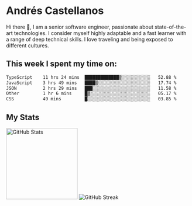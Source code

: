 # Andrés Castellanos

Hi there 👋, I am a senior software engineer, passionate about state-of-the-art technologies. I consider myself highly adaptable and a fast learner with a range of deep technical skills. I love traveling and being exposed to different cultures.

## This week I spent my time on:

<!--START_SECTION:waka-->

```txt
TypeScript    11 hrs 24 mins  █████████████▒░░░░░░░░░░░   52.88 %
JavaScript    3 hrs 49 mins   ████▒░░░░░░░░░░░░░░░░░░░░   17.74 %
JSON          2 hrs 29 mins   ███░░░░░░░░░░░░░░░░░░░░░░   11.58 %
Other         1 hr 6 mins     █▒░░░░░░░░░░░░░░░░░░░░░░░   05.17 %
CSS           49 mins         █░░░░░░░░░░░░░░░░░░░░░░░░   03.85 %
```

<!--END_SECTION:waka-->

## My Stats

<img height="195" src="https://github-readme-stats.vercel.app/api?username=andrescv&show_icons=true&theme=onedark&hide_border=true&card_width=495" alt="GitHub Stats" />

<img src="https://streak-stats.demolab.com?user=andrescv&theme=one-dark-pro&hide_border=true" alt="GitHub Streak" />
